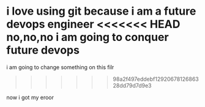 i love using git because i am a future devops engineer
<<<<<<< HEAD
no,no,no i am going to conquer future devops
=======
i am going to change something on this filr
>>>>>>> 98a2f497eddebf1292067812686328dd79d7d9e3









now i got my eroor
